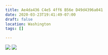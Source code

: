 ```yaml
---
title: Ae4da436 C4e5 4ff6 B56e D49d4396a041
date: 2020-03-23T19:41:49-07:00
draft: false
location: Washington
tags: []

---
```



[![](https://d17enza3bfujl8.cloudfront.net/DSCF0714.jpg)](/img/dscf0714)
[![](https://d17enza3bfujl8.cloudfront.net/DSCF0770.jpg)](/img/dscf0770)

